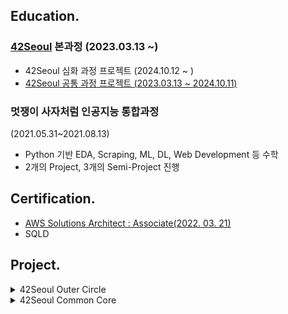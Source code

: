 ## Education.

### [42Seoul](https://42seoul.kr/) 본과정 (2023.03.13 ~)

- 42Seoul 심화 과정 프로젝트 (2024.10.12 ~ )
- [42Seoul 공통 과정 프로젝트 (2023.03.13 ~ 2024.10.11)](#Project)
<!--
### 42Seoul 9기 1차 La Piscine (2023.01.09 ~ 2023.02.03)

- Linux Shell 기본, C 언어, 알고리즘 등
-->
### 멋쟁이 사자처럼 인공지능 통합과정
(2021.05.31~2021.08.13)

- Python 기반 EDA, Scraping, ML, DL, Web Development 등 수학
- 2개의 Project, 3개의 Semi-Project 진행

## Certification.

- [AWS Solutions Architect : Associate(2022. 03. 21)](https://www.credly.com/badges/cd70b973-fb4a-43e7-8dc5-5e84038f00b9/public_url)
- SQLD

## Project.


<details>
<summary>42Seoul Outer Circle</summary>
<div markdown="1">

- [libasm](https://github.com/jmsmg/libasm)
  - x86 어셈블리를 통한 C 라이브러리 구현
</div>
</details>

<details>
<summary>42Seoul Common Core</summary>
<div markdown="1">

- [ft_transcendence](https://github.com/pingpongpangpong/transcendence)
  - Pong 게임 웹사이트 제작 프로젝트

- [inception](https://github.com/jmsmg/inception)
  - Docker를 활용하여 환경 구성 프로젝트

- [webserv](https://github.com/42-seoul-webserv-team/webserv)
  - Nginx를 모방한 HTTP 서버 만들기 프로젝트
- [miniRT](https://github.com/jmsmg/minirt)
  - RayTracing을 사용하여 3D 그래픽 프로젝트
- **cpp**
  - cpp 개념부터 활용
  - [cpp00](https://github.com/jmsmg/cpp00)
  - [cpp01](https://github.com/jmsmg/cpp01)
  - [cpp02](https://github.com/jmsmg/cpp02)
  - [cpp03](https://github.com/jmsmg/cpp03)
  - [cpp04](https://github.com/jmsmg/cpp04)
  - [cpp05](https://github.com/jmsmg/cpp05)
  - [cpp06](https://github.com/jmsmg/cpp06)
  - [cpp07](https://github.com/jmsmg/cpp07)
  - [cpp08](https://github.com/jmsmg/cpp08)
  - [cpp09](https://github.com/jmsmg/cpp09)

- [philosophers](https://github.com/jmsmg/philosophers)
  - 뮤텍스를 활용하여, 멀티쓰레드를 구현하는 프로젝트 (식사하는 철학자)
- [minishell](https://github.com/jmsmg/shell)
  - Bash를 모방한 Shell 만들기 프로젝트
- [so_long](https://github.com/jmsmg/so_long)
  - mlx를 활용한 2D게임 만들기 프로젝트
- [minitalk](https://github.com/jmsmg/minitalk)
  - unix signal을 활용하여 프로세스간 통신 프로젝트
- [push_swap](https://github.com/jmsmg/push_swap)
  - Deque와 유사한 자료구조를 만들고, 정렬 시키는 프로젝트
- [get_next_line](https://github.com/jmsmg/get_next_line)
  - Readline을 모방한 함수 C언어로 만들기 프로젝트
- [ft_printf](https://github.com/jmsmg/ft_printf)
  - printf를 모방한 함수 만들기
- [libft](https://github.com/jmsmg/Libft)
  - C언어 라이브러리 만들기 프로젝트
</div>
</details>


<!-- ![깃허브 스탯](https://github-readme-stats.vercel.app/api?username=jmsmg&show_icons=true&bg_color=30,e96443,904e95&title_color=fff&text_color=fff) -->

<!-- ![사용 언어 순위](https://github-readme-stats.vercel.app/api/top-langs/?username=jmsmg&show_icons=true&bg_color=30,e96443,904e95&title_color=fff&text_color=fff&layout=compact) -->
<!-- <img src="http://mazassumnida.wtf/api/v2/generate_badge?boj=jmsmg"> -->

<!-- ![snake gif](https://github.com/jmsmg/jmsmg/blob/output/github-contribution-grid-snake.svg) -->
